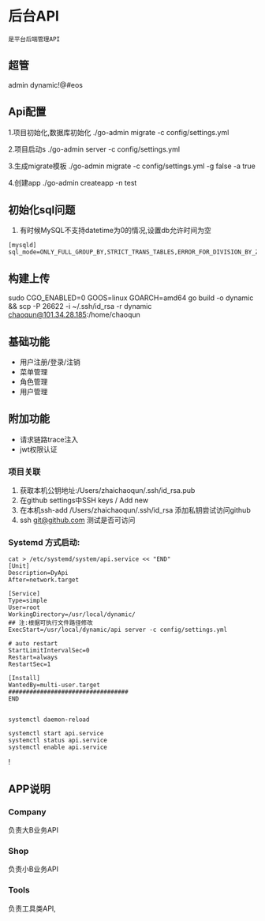 # 后台API
``是平台后端管理API``
## 超管
admin
dynamic!@#eos
## Api配置
1.项目初始化,数据库初始化
./go-admin migrate -c config/settings.yml

2.项目启动s
./go-admin server -c config/settings.yml

3.生成migrate模板
./go-admin migrate -c config/settings.yml -g false -a true

4.创建app
./go-admin createapp -n test
## 初始化sql问题
1. 有时候MySQL不支持datetime为0的情况,设置db允许时间为空
```shell
[mysqld]
sql_mode=ONLY_FULL_GROUP_BY,STRICT_TRANS_TABLES,ERROR_FOR_DIVISION_BY_ZERO,NO_ENGINE_SUBSTITUTION

```
## 构建上传
sudo CGO_ENABLED=0 GOOS=linux GOARCH=amd64 go build -o dynamic  && scp -P 26622 -i ~/.ssh/id_rsa -r dynamic chaoqun@101.34.28.185:/home/chaoqun
## 基础功能
* 用户注册/登录/注销
* 菜单管理
* 角色管理
* 用户管理
## 附加功能
* 请求链路trace注入
* jwt权限认证
### 项目关联
1. 获取本机公钥地址:/Users/zhaichaoqun/.ssh/id_rsa.pub
2. 在github settings中SSH keys / Add new
3. 在本机ssh-add /Users/zhaichaoqun/.ssh/id_rsa 添加私钥尝试访问github
4.  ssh git@github.com 测试是否可访问
### Systemd 方式启动:
```shell
cat > /etc/systemd/system/api.service << "END"
[Unit]
Description=DyApi
After=network.target

[Service]
Type=simple
User=root
WorkingDirectory=/usr/local/dynamic/
## 注:根据可执行文件路径修改
ExecStart=/usr/local/dynamic/api server -c config/settings.yml

# auto restart
StartLimitIntervalSec=0
Restart=always
RestartSec=1

[Install]
WantedBy=multi-user.target
##################################
END


systemctl daemon-reload

systemctl start api.service
systemctl status api.service
systemctl enable api.service

```
!
## APP说明
### Company
负责大B业务API
### Shop
负责小B业务API
### Tools
负责工具类API,